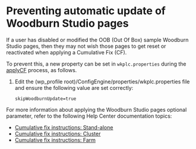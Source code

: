 # Preventing automatic update of Woodburn Studio pages

If a user has disabled or modified the OOB \(Out Of Box\) sample Woodburn Studio pages, then they may not wish those pages to get reset or reactivated when applying a Cumulative Fix \(CF\).

To prevent this, a new property can be set in `wkplc.properties` during the [applyCF](../../deploy_dx/install/traditional/cf_install/index.md) process, as follows.

1.  Edit the \(wp\_profile root\)/ConfigEngine/properties/wkplc.properties file and ensure the following value are set correctly:

    ```
    skipWoodburnUpdate=true
    ```


For more information about applying the Woodburn Studio pages optional parameter, refer to the following Help Center documentation topics:

-   [Cumulative fix instructions: Stand-alone](../../deploy_dx/install/traditional/cf_install/ccf_95_standalone.md)
-   [Cumulative fix instructions: Cluster](../../deploy_dx/install/traditional/cf_install/ccf_95_cluster.md)
-   [Cumulative fix instructions: Farm](../../deploy_dx/install/traditional/cf_install/ccf_95_farm.md)


